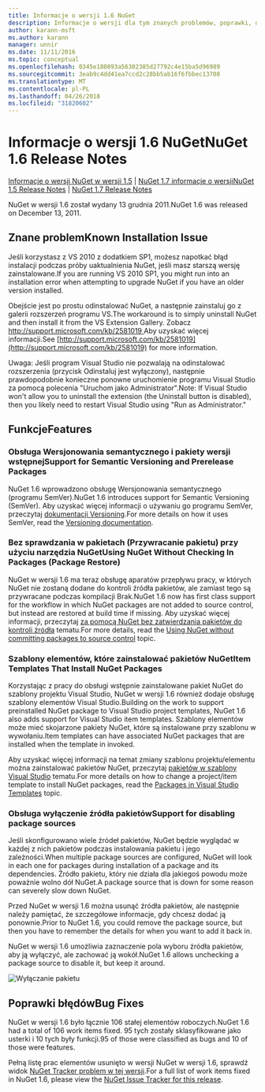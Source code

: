```yaml
---
title: Informacje o wersji 1.6 NuGet
description: Informacje o wersji dla tym znanych problemów, poprawki, dodatkowe funkcje i dcr NuGet w wersji 1.6.
author: karann-msft
ms.author: karann
manager: unnir
ms.date: 11/11/2016
ms.topic: conceptual
ms.openlocfilehash: 0345e180893a56302385d27792c4e15ba5d96989
ms.sourcegitcommit: 3eab9c4dd41ea7ccd2c28bb5ab16f6fbbec13708
ms.translationtype: MT
ms.contentlocale: pl-PL
ms.lasthandoff: 04/26/2018
ms.locfileid: "31820602"
---
```

 # <a name="nuget-16-release-notes"></a><span data-ttu-id="d8969-103">Informacje o wersji 1.6 NuGet</span><span class="sxs-lookup"><span data-stu-id="d8969-103">NuGet 1.6 Release Notes</span></span>

<span data-ttu-id="d8969-104">[Informacje o wersji NuGet w wersji 1.5](../release-notes/nuget-1.5.md) | [NuGet 1.7 informacje o wersji](../release-notes/nuget-1.7.md)</span><span class="sxs-lookup"><span data-stu-id="d8969-104">[NuGet 1.5 Release Notes](../release-notes/nuget-1.5.md) | [NuGet 1.7 Release Notes](../release-notes/nuget-1.7.md)</span></span>

<span data-ttu-id="d8969-105">NuGet w wersji 1.6 został wydany 13 grudnia 2011.</span><span class="sxs-lookup"><span data-stu-id="d8969-105">NuGet 1.6 was released on December 13, 2011.</span></span>

## <a name="known-installation-issue"></a><span data-ttu-id="d8969-106">Znane problem</span><span class="sxs-lookup"><span data-stu-id="d8969-106">Known Installation Issue</span></span>
<span data-ttu-id="d8969-107">Jeśli korzystasz z VS 2010 z dodatkiem SP1, możesz napotkać błąd instalacji podczas próby uaktualnienia NuGet, jeśli masz starszą wersję zainstalowane.</span><span class="sxs-lookup"><span data-stu-id="d8969-107">If you are running VS 2010 SP1, you might run into an installation error when attempting to upgrade NuGet if you have an older version installed.</span></span>

<span data-ttu-id="d8969-108">Obejście jest po prostu odinstalować NuGet, a następnie zainstaluj go z galerii rozszerzeń programu VS.</span><span class="sxs-lookup"><span data-stu-id="d8969-108">The workaround is to simply uninstall NuGet and then install it from the VS Extension Gallery.</span></span>  <span data-ttu-id="d8969-109">Zobacz [ http://support.microsoft.com/kb/2581019 ](http://support.microsoft.com/kb/2581019) Aby uzyskać więcej informacji.</span><span class="sxs-lookup"><span data-stu-id="d8969-109">See [http://support.microsoft.com/kb/2581019](http://support.microsoft.com/kb/2581019) for more information.</span></span>

<span data-ttu-id="d8969-110">Uwaga: Jeśli program Visual Studio nie pozwalają na odinstalować rozszerzenia (przycisk Odinstaluj jest wyłączony), następnie prawdopodobnie konieczne ponowne uruchomienie programu Visual Studio za pomocą polecenia "Uruchom jako Administrator".</span><span class="sxs-lookup"><span data-stu-id="d8969-110">Note: If Visual Studio won't allow you to uninstall the extension (the Uninstall button is disabled), then you likely need to restart Visual Studio using "Run as Administrator."</span></span>

## <a name="features"></a><span data-ttu-id="d8969-111">Funkcje</span><span class="sxs-lookup"><span data-stu-id="d8969-111">Features</span></span>

### <a name="support-for-semantic-versioning-and-prerelease-packages"></a><span data-ttu-id="d8969-112">Obsługa Wersjonowania semantycznego i pakiety wersji wstępnej</span><span class="sxs-lookup"><span data-stu-id="d8969-112">Support for Semantic Versioning and Prerelease Packages</span></span>
<span data-ttu-id="d8969-113">NuGet 1.6 wprowadzono obsługę Wersjonowania semantycznego (programu SemVer).</span><span class="sxs-lookup"><span data-stu-id="d8969-113">NuGet 1.6 introduces support for Semantic Versioning (SemVer).</span></span> <span data-ttu-id="d8969-114">Aby uzyskać więcej informacji o używaniu go programu SemVer, przeczytaj [dokumentacji Versioning](../create-packages/prerelease-packages.md).</span><span class="sxs-lookup"><span data-stu-id="d8969-114">For more details on how it uses SemVer, read the [Versioning documentation](../create-packages/prerelease-packages.md).</span></span>

### <a name="using-nuget-without-checking-in-packages-package-restore"></a><span data-ttu-id="d8969-115">Bez sprawdzania w pakietach (Przywracanie pakietu) przy użyciu narzędzia NuGet</span><span class="sxs-lookup"><span data-stu-id="d8969-115">Using NuGet Without Checking In Packages (Package Restore)</span></span>
<span data-ttu-id="d8969-116">NuGet w wersji 1.6 ma teraz obsługę aparatów przepływu pracy, w których NuGet nie zostaną dodane do kontroli źródła pakietów, ale zamiast tego są przywracane podczas kompilacji Brak.</span><span class="sxs-lookup"><span data-stu-id="d8969-116">NuGet 1.6 now has first class support for the workflow in which NuGet packages are not added to source control, but instead are restored at build time if missing.</span></span> <span data-ttu-id="d8969-117">Aby uzyskać więcej informacji, przeczytaj [za pomocą NuGet bez zatwierdzania pakietów do kontroli źródła](../consume-packages/packages-and-source-control.md) tematu.</span><span class="sxs-lookup"><span data-stu-id="d8969-117">For more details, read the [Using NuGet without committing packages to source control](../consume-packages/packages-and-source-control.md) topic.</span></span>

### <a name="item-templates-that-install-nuget-packages"></a><span data-ttu-id="d8969-118">Szablony elementów, które zainstalować pakietów NuGet</span><span class="sxs-lookup"><span data-stu-id="d8969-118">Item Templates That Install NuGet Packages</span></span>
<span data-ttu-id="d8969-119">Korzystając z pracy do obsługi wstępnie zainstalowane pakiet NuGet do szablony projektu Visual Studio, NuGet w wersji 1.6 również dodaje obsługę szablony elementów Visual Studio.</span><span class="sxs-lookup"><span data-stu-id="d8969-119">Building on the work to support preinstalled NuGet package to Visual Studio project templates, NuGet 1.6 also adds support for Visual Studio item templates.</span></span> <span data-ttu-id="d8969-120">Szablony elementów może mieć skojarzone pakiety NuGet, które są instalowane przy szablonu w wywołaniu.</span><span class="sxs-lookup"><span data-stu-id="d8969-120">Item templates can have associated NuGet packages that are installed when the template in invoked.</span></span>

<span data-ttu-id="d8969-121">Aby uzyskać więcej informacji na temat zmiany szablonu projektu/elementu można zainstalować pakietów NuGet, przeczytaj [pakietów w szablony Visual Studio](../visual-studio-extensibility/visual-studio-templates.md) tematu.</span><span class="sxs-lookup"><span data-stu-id="d8969-121">For more details on how to change a project/item template to install NuGet packages, read the [Packages in Visual Studio Templates](../visual-studio-extensibility/visual-studio-templates.md) topic.</span></span>

### <a name="support-for-disabling-package-sources"></a><span data-ttu-id="d8969-122">Obsługa wyłączenie źródła pakietów</span><span class="sxs-lookup"><span data-stu-id="d8969-122">Support for disabling package sources</span></span>
<span data-ttu-id="d8969-123">Jeśli skonfigurowano wiele źródeł pakietów, NuGet będzie wyglądać w każdej z nich pakietów podczas instalowania pakietu i jego zależności.</span><span class="sxs-lookup"><span data-stu-id="d8969-123">When multiple package sources are configured, NuGet will look in each one for packages during installation of a package and its dependencies.</span></span> <span data-ttu-id="d8969-124">Źródło pakietu, który nie działa dla jakiegoś powodu może poważnie wolno dół NuGet.</span><span class="sxs-lookup"><span data-stu-id="d8969-124">A package source that is down for some reason can severely slow down NuGet.</span></span>

<span data-ttu-id="d8969-125">Przed NuGet w wersji 1.6 można usunąć źródła pakietów, ale następnie należy pamiętać, że szczegółowe informacje, gdy chcesz dodać ją ponownie.</span><span class="sxs-lookup"><span data-stu-id="d8969-125">Prior to NuGet 1.6, you could remove the package source, but then you have to remember the details for when you want to add it back in.</span></span>

<span data-ttu-id="d8969-126">NuGet w wersji 1.6 umożliwia zaznaczenie pola wyboru źródła pakietów, aby ją wyłączyć, ale zachować ją wokół.</span><span class="sxs-lookup"><span data-stu-id="d8969-126">NuGet 1.6 allows unchecking a package source to disable it, but keep it around.</span></span>

![Wyłączanie pakietu](./media/package-source-with-disabled-source.png)

## <a name="bug-fixes"></a><span data-ttu-id="d8969-128">Poprawki błędów</span><span class="sxs-lookup"><span data-stu-id="d8969-128">Bug Fixes</span></span>
<span data-ttu-id="d8969-129">NuGet w wersji 1.6 było łącznie 106 stałej elementów roboczych.</span><span class="sxs-lookup"><span data-stu-id="d8969-129">NuGet 1.6 had a total of 106 work items fixed.</span></span> <span data-ttu-id="d8969-130">95 tych zostały sklasyfikowane jako usterki i 10 tych były funkcji.</span><span class="sxs-lookup"><span data-stu-id="d8969-130">95 of those were classified as bugs and 10 of those were features.</span></span>

<span data-ttu-id="d8969-131">Pełną listę prac elementów usunięto w wersji NuGet w wersji 1.6, sprawdź widok [NuGet Tracker problem w tej wersji](http://nuget.codeplex.com/workitem/list/advanced?keyword=&status=Closed&type=All&priority=All&release=NuGet%201.6&assignedTo=All&component=All&sortField=Votes&sortDirection=Descending&page=0).</span><span class="sxs-lookup"><span data-stu-id="d8969-131">For a full list of work items fixed in NuGet 1.6, please view the [NuGet Issue Tracker for this release](http://nuget.codeplex.com/workitem/list/advanced?keyword=&status=Closed&type=All&priority=All&release=NuGet%201.6&assignedTo=All&component=All&sortField=Votes&sortDirection=Descending&page=0).</span></span>

